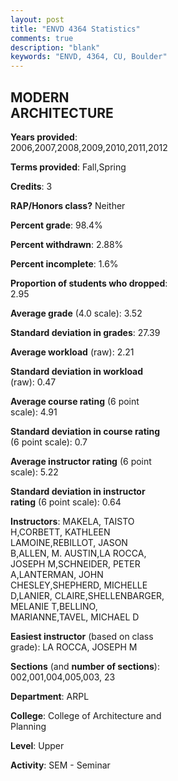 ```yaml
---
layout: post
title: "ENVD 4364 Statistics"
comments: true
description: "blank"
keywords: "ENVD, 4364, CU, Boulder"
--- 
```

<head>
<script src="https://ajax.googleapis.com/ajax/libs/jquery/2.1.3/jquery.min.js"></script>
<script src="https://dl.dropboxusercontent.com/s/pc42nxpaw1ea4o9/highcharts.js?dl=0"></script>
<!-- <script src="../assets/js/highcharts.js"></script> -->
<style type="text/css">@font-face {
	font-family: "Bebas Neue";
	src: url(https://www.filehosting.org/file/details/544349/BebasNeue%20Regular.otf) format("opentype");
	}
	h1.Bebas { 
		font-family: "Bebas Neue", Verdana, Tahoma;
	}
</style>
</head>
<body>
	<div id="container" style="float: right; width: 45%; height: 88%; margin-left: 2.5%; margin-right: 2.5%;"></div>
	<script language="JavaScript">
		$(document).ready(function() {
		var chart = {type: 'column'};
		var title = {text: 'Grade Distribution'};
		var xAxis = {categories: ['A','B','C','D','F'],crosshair: true};
		var yAxis = {min: 0,title: {text: 'Percentage'}};
		var tooltip = {headerFormat: '<center><b><span style="font-size:20px">{point.key}</span></b></center>',
		               pointFormat: '<td style="padding:0"><b>{point.y:.1f}%</b></td>',
		               footerFormat: '</table>',shared: true,useHTML: true};
		var plotOptions = {column: {pointPadding: 0.0,borderWidth: 0}};  
		var credits = {enabled: false};var series= [{name: 'Percent',data: [61.43,33.1,4.52,0.0,0.95,]}];
		var json = {};
		json.chart = chart;
		json.title = title;
		json.tooltip = tooltip;
		json.xAxis = xAxis;
		json.yAxis = yAxis;  
		json.series = series;
		json.plotOptions = plotOptions;  
		json.credits = credits;
		$('#container').highcharts(json);
	});
	</script>
</body>
			   
## MODERN ARCHITECTURE

**Years provided**: 2006,2007,2008,2009,2010,2011,2012

**Terms provided**: Fall,Spring

**Credits**: 3

**RAP/Honors class?** Neither

**Percent grade**: 98.4%

**Percent withdrawn**: 2.88%

**Percent incomplete**: 1.6%

**Proportion of students who dropped**: 2.95

**Average grade** (4.0 scale): 3.52

**Standard deviation in grades**: 27.39

**Average workload** (raw): 2.21

**Standard deviation in workload** (raw): 0.47

**Average course rating** (6 point scale): 4.91

**Standard deviation in course rating** (6 point scale): 0.7

**Average instructor rating** (6 point scale): 5.22

**Standard deviation in instructor rating** (6 point scale): 0.64

**Instructors**: MAKELA, TAISTO H,CORBETT, KATHLEEN LAMOINE,REBILLOT, JASON B,ALLEN, M. AUSTIN,LA ROCCA, JOSEPH M,SCHNEIDER, PETER A,LANTERMAN, JOHN CHESLEY,SHEPHERD, MICHELLE D,LANIER, CLAIRE,SHELLENBARGER, MELANIE T,BELLINO, MARIANNE,TAVEL, MICHAEL D

**Easiest instructor** (based on class grade): LA ROCCA, JOSEPH M

**Sections** (and **number of sections**): 002,001,004,005,003, 23

**Department**: ARPL

**College**: College of Architecture and Planning

**Level**: Upper

**Activity**: SEM - Seminar